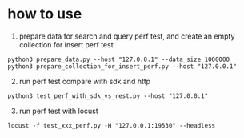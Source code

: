 

# how to use

1. prepare data for search and query perf test, and create an empty collection for insert perf test
```shell
python3 prepare_data.py --host "127.0.0.1" --data_size 1000000
python3 prepare_collection_for_insert_perf.py --host "127.0.0.1"
```

2. run perf test compare with sdk and http
```shell
python3 test_perf_with_sdk_vs_rest.py --host "127.0.0.1"
````

3. run perf test with locust
```shell
locust -f test_xxx_perf.py -H "127.0.0.1:19530" --headless
```


